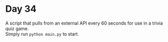 # Day 34   
A script that pulls from an external API every 60 seconds for use in a trivia quiz game.          
Simply run `python main.py` to start.  